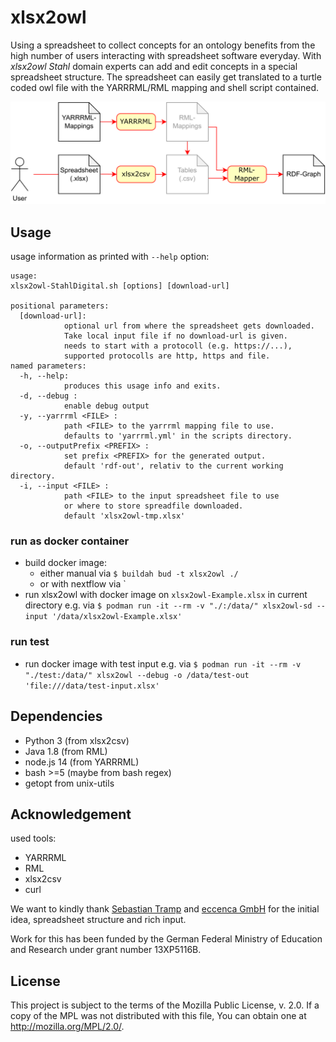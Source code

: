 # xlsx2owl

Using a spreadsheet to collect concepts for an ontology benefits from the high number of users interacting with spreadsheet software everyday.
With *xlsx2owl Stahl* domain experts can add and edit concepts in a special spreadsheet structure.
The spreadsheet can easily get translated to a turtle coded owl file with the YARRRML/RML mapping and shell script contained.

![conversion process](doc/xlsx2owl-overview.drawio.svg)

## Usage

usage information as printed with `--help` option:
```
usage:
xlsx2owl-StahlDigital.sh [options] [download-url]

positional parameters:
  [download-url]:
            optional url from where the spreadsheet gets downloaded.
            Take local input file if no download-url is given.
            needs to start with a protocoll (e.g. https://...),
            supported protocolls are http, https and file.
named parameters:
  -h, --help:
            produces this usage info and exits.
  -d, --debug :
            enable debug output
  -y, --yarrrml <FILE> :
            path <FILE> to the yarrrml mapping file to use.
            defaults to 'yarrrml.yml' in the scripts directory.
  -o, --outputPrefix <PREFIX> :
            set prefix <PREFIX> for the generated output.
            default 'rdf-out', relativ to the current working directory.
  -i, --input <FILE> :
            path <FILE> to the input spreadsheet file to use
            or where to store spreadfile downloaded.
            default 'xlsx2owl-tmp.xlsx'
```

### run as docker container
* build docker image:
    * either manual via `$ buildah bud -t xlsx2owl ./`
    * or with nextflow via `
* run xlsx2owl with docker image on `xlsx2owl-Example.xlsx` in current directory e.g. via `$ podman run -it --rm -v "./:/data/" xlsx2owl-sd --input '/data/xlsx2owl-Example.xlsx'`

### run test
* run docker image with test input e.g. via `$ podman run -it --rm -v "./test:/data/" xlsx2owl --debug -o /data/test-out 'file:///data/test-input.xlsx'`

## Dependencies

* Python 3 (from xlsx2csv)
* Java 1.8 (from RML)
* node.js 14 (from YARRRML)
* bash >=5 (maybe from bash regex)
* getopt from unix-utils

## Acknowledgement
used tools:
* YARRRML
* RML
* xlsx2csv
* curl

We want to kindly thank [Sebastian Tramp](https://github.com/seebi) and [eccenca GmbH](https://eccenca.com) for the initial idea, spreadsheet structure and rich input.

Work for this has been funded by the German Federal Ministry of Education and Research under grant number 13XP5116B.

## License
This project is subject to the terms of the Mozilla Public
License, v. 2.0. If a copy of the MPL was not distributed with this
file, You can obtain one at http://mozilla.org/MPL/2.0/.
